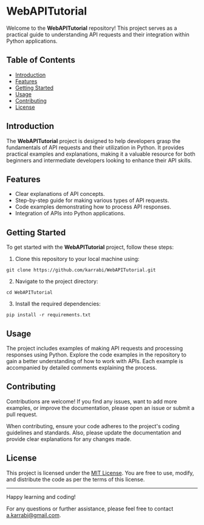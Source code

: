 # WebAPITutorial

Welcome to the **WebAPITutorial** repository! This project serves as a practical guide to understanding API requests and their integration within Python applications.

## Table of Contents

- [Introduction](#introduction)
- [Features](#features)
- [Getting Started](#getting-started)
- [Usage](#usage)
- [Contributing](#contributing)
- [License](#license)

## Introduction

The **WebAPITutorial** project is designed to help developers grasp the fundamentals of API requests and their utilization in Python. It provides practical examples and explanations, making it a valuable resource for both beginners and intermediate developers looking to enhance their API skills.

## Features

- Clear explanations of API concepts.
- Step-by-step guide for making various types of API requests.
- Code examples demonstrating how to process API responses.
- Integration of APIs into Python applications.

## Getting Started

To get started with the **WebAPITutorial** project, follow these steps:

1. Clone this repository to your local machine using:

```
git clone https://github.com/karrabi/WebAPITutorial.git
```


2. Navigate to the project directory:

```
cd WebAPITutorial
```


3. Install the required dependencies:

```
pip install -r requirements.txt
```


## Usage

The project includes examples of making API requests and processing responses using Python. Explore the code examples in the repository to gain a better understanding of how to work with APIs. Each example is accompanied by detailed comments explaining the process.


## Contributing

Contributions are welcome! If you find any issues, want to add more examples, or improve the documentation, please open an issue or submit a pull request.

When contributing, ensure your code adheres to the project's coding guidelines and standards. Also, please update the documentation and provide clear explanations for any changes made.

## License

This project is licensed under the [MIT License](LICENSE). You are free to use, modify, and distribute the code as per the terms of this license.

---

Happy learning and coding!

For any questions or further assistance, please feel free to contact [a.karrabi@gmail.com](mailto:a.karrabi@gmail.com).

